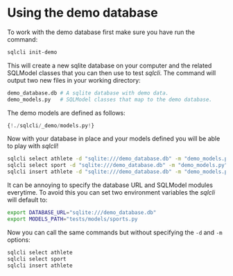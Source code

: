 # Using the demo database

To work with the demo database first make sure you have run the command:
    
```bash
sqlcli init-demo
```

This will create a new sqlite database on your computer and the related SQLModel classes that you can then use to test *sqlcli*. The command will output two new files in your working directory:

```bash
demo_database.db # A sqlite database with demo data.
demo_models.py   # SQLModel classes that map to the demo database.
```

The demo models are defined as follows:

```Python title="demo_models.py"
{!./sqlcli/_demo/models.py!}
```

Now with your database in place and your models defined you will be able to
play with *sqlcli*!

```bash
sqlcli select athlete -d "sqlite:///demo_database.db" -m "demo_models.py"
sqlcli select sport -d "sqlite:///demo_database.db" -m "demo_models.py"
sqlcli insert athlete -d "sqlite:///demo_database.db" -m "demo_models.py"
```

It can be annoying to specify the database URL and SQLModel modules everytime. To avoid this you can set two environment variables the *sqlcli* will default to:

```bash
export DATABASE_URL="sqlite:///demo_database.db"
export MODELS_PATH="tests/models/sports.py
```

Now you can call the same commands but without specifying the `-d` and `-m` options:

```bash
sqlcli select athlete
sqlcli select sport
sqlcli insert athlete
```